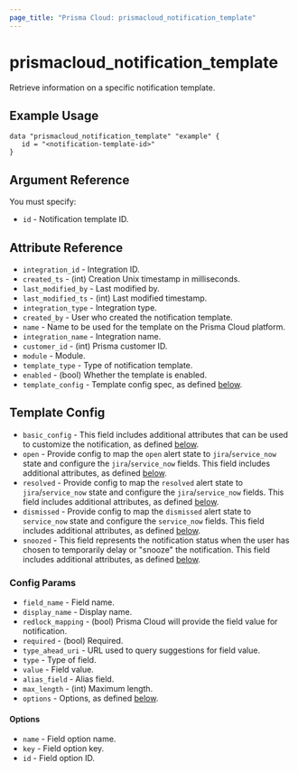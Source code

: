 ```yaml
---
page_title: "Prisma Cloud: prismacloud_notification_template"
---
```


# prismacloud_notification_template

Retrieve information on a specific notification template.

## Example Usage

```hcl
data "prismacloud_notification_template" "example" {
   id = "<notification-template-id>"
}
```

## Argument Reference

You must specify:

* `id` - Notification template ID.

## Attribute Reference

* `integration_id` - Integration ID.
* `created_ts` - (int) Creation Unix timestamp in milliseconds.
* `last_modified_by` - Last modified by.
* `last_modified_ts` - (int) Last modified timestamp.
* `integration_type` - Integration type.
* `created_by` - User who created the notification template.
* `name` - Name to be used for the template on the Prisma Cloud platform.
* `integration_name` - Integration name.
* `customer_id` - (int) Prisma customer ID.
* `module` - Module.
* `template_type` - Type of notification template.
* `enabled` - (bool) Whether the template is enabled.
* `template_config` - Template config spec, as defined [below](#template_config).

## Template Config

* `basic_config` - This field includes additional attributes that can be used to customize the notification, as defined [below](#config_params).
* `open` - Provide config to map the `open` alert state to `jira`/`service_now` state and configure the `jira`/`service_now` fields. This field includes additional attributes, as defined [below](#config_params). 
* `resolved` - Provide config to map the `resolved` alert state to `jira`/`service_now` state and configure the `jira`/`service_now` fields. This field includes additional attributes, as defined [below](#config_params). 
* `dismissed` - Provide config to map the `dismissed` alert state to `service_now` state and configure the `service_now` fields. This field includes additional attributes, as defined [below](#config_params). 
* `snoozed` - This field represents the notification status when the user has chosen to temporarily delay or "snooze" the notification. This field includes additional attributes, as defined [below](#config_params).

### Config Params

* `field_name` - Field name.
* `display_name` - Display name.
* `redlock_mapping` - (bool) Prisma Cloud will provide the field value for notification.
* `required` - (bool) Required.
* `type_ahead_uri` - URL used to query suggestions for field value.
* `type` - Type of field.
* `value` - Field value.
* `alias_field` - Alias field.
* `max_length` - (int) Maximum length.
* `options` - Options, as defined [below](#options).

#### Options

* `name` - Field option name.
* `key` - Field option key.
* `id` - Field option ID.